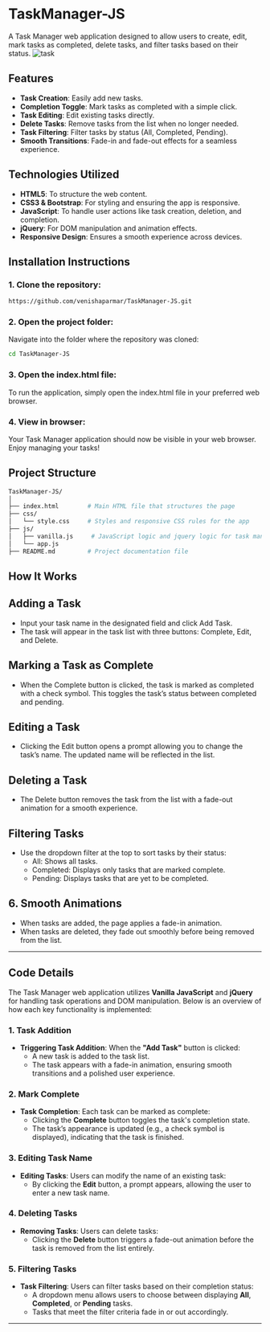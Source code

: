 # TaskManager-JS

A Task Manager web application designed to allow users to create, edit, mark tasks as completed, delete tasks, and filter tasks based on their status. 
![task](https://github.com/user-attachments/assets/6110960d-345c-4155-804f-d61b046c55df)

## Features
- **Task Creation**: Easily add new tasks.
- **Completion Toggle**: Mark tasks as completed with a simple click.
- **Task Editing**: Edit existing tasks directly.
- **Delete Tasks**: Remove tasks from the list when no longer needed.
- **Task Filtering**: Filter tasks by status (All, Completed, Pending).
- **Smooth Transitions**: Fade-in and fade-out effects for a seamless experience.

## Technologies Utilized
- **HTML5**: To structure the web content.
- **CSS3 & Bootstrap**: For styling and ensuring the app is responsive.
- **JavaScript**: To handle user actions like task creation, deletion, and completion.
- **jQuery**: For DOM manipulation and animation effects.
- **Responsive Design**: Ensures a smooth experience across devices.

## Installation Instructions

### 1. Clone the repository:

```bash
https://github.com/venishaparmar/TaskManager-JS.git
```

### 2. Open the project folder:
Navigate into the folder where the repository was cloned:

```bash
cd TaskManager-JS
```

### 3. Open the index.html file:
To run the application, simply open the index.html file in your preferred web browser.

### 4. View in browser:
Your Task Manager application should now be visible in your web browser. Enjoy managing your tasks!

## Project Structure

```bash
TaskManager-JS/
│
├── index.html        # Main HTML file that structures the page
├── css/
│   └── style.css     # Styles and responsive CSS rules for the app
├── js/
│   ├── vanilla.js     # JavaScript logic and jquery logic for task management
│   └── app.js  
├── README.md         # Project documentation file
```

## How It Works

## Adding a Task
- Input your task name in the designated field and click Add Task.
- The task will appear in the task list with three buttons: Complete, Edit, and Delete.

## Marking a Task as Complete
- When the Complete button is clicked, the task is marked as completed with a check symbol. This toggles the task’s status between completed and pending.

## Editing a Task
- Clicking the Edit button opens a prompt allowing you to change the task’s name. The updated name will be reflected in the list.
  
## Deleting a Task
- The Delete button removes the task from the list with a fade-out animation for a smooth experience.

## Filtering Tasks
- Use the dropdown filter at the top to sort tasks by their status:
    - All: Shows all tasks.
    - Completed: Displays only tasks that are marked complete.
    - Pending: Displays tasks that are yet to be completed.

## 6. Smooth Animations
- When tasks are added, the page applies a fade-in animation.
- When tasks are deleted, they fade out smoothly before being removed from the list.

---

## Code Details

The Task Manager web application utilizes **Vanilla JavaScript** and **jQuery** for handling task operations and DOM manipulation. Below is an overview of how each key functionality is implemented:

### 1. Task Addition
- **Triggering Task Addition**: When the **"Add Task"** button is clicked:
  - A new task is added to the task list.
  - The task appears with a fade-in animation, ensuring smooth transitions and a polished user experience.

### 2. Mark Complete
- **Task Completion**: Each task can be marked as complete:
  - Clicking the **Complete** button toggles the task's completion state.
  - The task’s appearance is updated (e.g., a check symbol is displayed), indicating that the task is finished.

### 3. Editing Task Name
- **Editing Tasks**: Users can modify the name of an existing task:
  - By clicking the **Edit** button, a prompt appears, allowing the user to enter a new task name.

### 4. Deleting Tasks
- **Removing Tasks**: Users can delete tasks:
  - Clicking the **Delete** button triggers a fade-out animation before the task is removed from the list entirely.

### 5. Filtering Tasks
- **Task Filtering**: Users can filter tasks based on their completion status:
  - A dropdown menu allows users to choose between displaying **All**, **Completed**, or **Pending** tasks.
  - Tasks that meet the filter criteria fade in or out accordingly.

---
